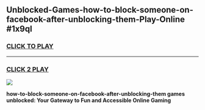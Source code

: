 
## Unblocked-Games-how-to-block-someone-on-facebook-after-unblocking-them-Play-Online #1x9ql
<h3>
<a href="https://news.freeplayer.one?title=how-to-block-someone-on-facebook-after-unblocking-them&ref=3">CLICK TO PLAY</a></h3>
<hr>

<h3>
<a href="https://news.freeplayer.one?title=how-to-block-someone-on-facebook-after-unblocking-them&ref=3">CLICK 2 PLAY</a>
  
</h3>

<a href="https://news.freeplayer.one?title=how-to-block-someone-on-facebook-after-unblocking-them&ref=3"><img src="https://clearcache.store/games.png"></a>


**how-to-block-someone-on-facebook-after-unblocking-them games unblocked: Your Gateway to Fun and Accessible Online Gaming**
